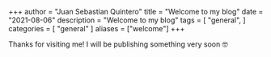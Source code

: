 +++
author = "Juan Sebastian Quintero"
title = "Welcome to my blog"
date = "2021-08-06"
description = "Welcome to my blog"
tags = [
    "general",
]
categories = [
    "general"
]
aliases = ["welcome"]
+++

Thanks for visiting me! I will be publishing something very soon :nerd_face:
